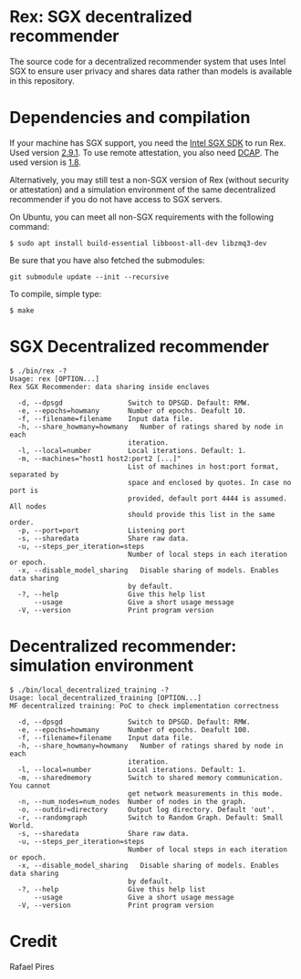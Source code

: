 # Rex: SGX decentralized recommender
The source code for a decentralized recommender system that uses Intel SGX to ensure user privacy and shares data rather than models is available in this repository.

# Dependencies and compilation
If your machine has SGX support, you need the [Intel SGX SDK](https://01.org/intel-software-guard-extensions) to run Rex. Used version [2.9.1](https://01.org/intel-softwareguard-extensions/downloads/intel-sgx-linux-2.9.1-release).
To use remote attestation, you also need [DCAP](https://www.intel.com/content/www/us/en/developer/articles/guide/intel-software-guard-extensions-data-center-attestation-primitives-quick-install-guide.html). The used version is [1.8](https://01.org/intel-softwareguard-extensions/downloads/intel-sgx-dcap-1.8-release).

Alternatively, you may still test a non-SGX version of Rex (without security or attestation) and a simulation environment of the same decentralized recommender if you do not have access to SGX servers.

On Ubuntu, you can meet all non-SGX requirements with the following command:
```
$ sudo apt install build-essential libboost-all-dev libzmq3-dev
```
Be sure that you have also fetched the submodules:
```
git submodule update --init --recursive
```
To compile, simple type:
```
$ make
```

# SGX Decentralized recommender
```
$ ./bin/rex -?
Usage: rex [OPTION...]
Rex SGX Recommender: data sharing inside enclaves

  -d, --dpsgd                Switch to DPSGD. Default: RMW.
  -e, --epochs=howmany       Number of epochs. Deafult 10.
  -f, --filename=filename    Input data file.
  -h, --share_howmany=howmany   Number of ratings shared by node in each
                             iteration.
  -l, --local=number         Local iterations. Default: 1.
  -m, --machines="host1 host2:port2 [...]"
                             List of machines in host:port format, separated by
                             space and enclosed by quotes. In case no port is
                             provided, default port 4444 is assumed. All nodes
                             should provide this list in the same order.
  -p, --port=port            Listening port
  -s, --sharedata            Share raw data.
  -u, --steps_per_iteration=steps
                             Number of local steps in each iteration or epoch.
  -x, --disable_model_sharing   Disable sharing of models. Enables data sharing
                             by default.
  -?, --help                 Give this help list
      --usage                Give a short usage message
  -V, --version              Print program version
```

# Decentralized recommender: simulation environment
```
$ ./bin/local_decentralized_training -?
Usage: local_decentralized_training [OPTION...]
MF decentralized training: PoC to check implementation correctness

  -d, --dpsgd                Switch to DPSGD. Default: RMW.
  -e, --epochs=howmany       Number of epochs. Deafult 100.
  -f, --filename=filename    Input data file.
  -h, --share_howmany=howmany   Number of ratings shared by node in each
                             iteration.
  -l, --local=number         Local iterations. Default: 1.
  -m, --sharedmemory         Switch to shared memory communication. You cannot
                             get network measurements in this mode.
  -n, --num_nodes=num_nodes  Number of nodes in the graph.
  -o, --outdir=directory     Output log directory. Default 'out'.
  -r, --randomgraph          Switch to Random Graph. Default: Small World.
  -s, --sharedata            Share raw data.
  -u, --steps_per_iteration=steps
                             Number of local steps in each iteration or epoch.
  -x, --disable_model_sharing   Disable sharing of models. Enables data sharing
                             by default.
  -?, --help                 Give this help list
      --usage                Give a short usage message
  -V, --version              Print program version
```


# Credit
Rafael Pires
